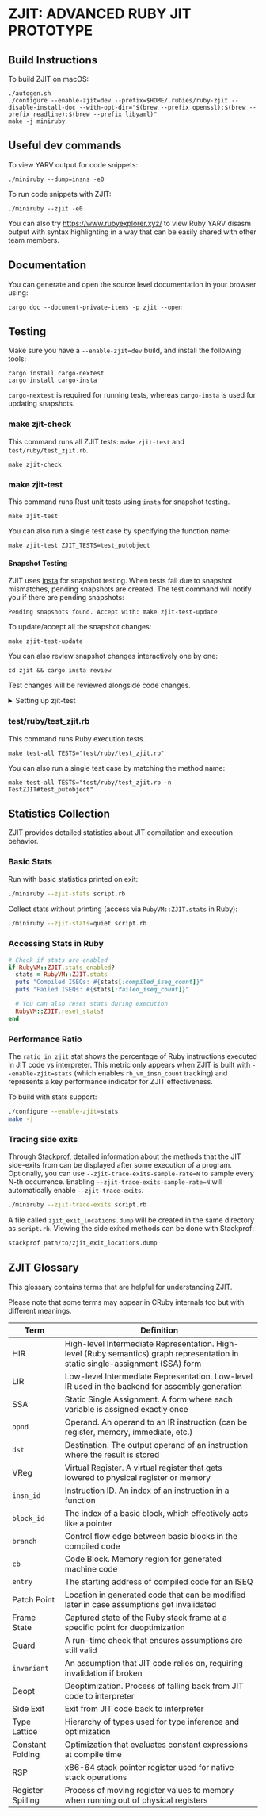 # ZJIT: ADVANCED RUBY JIT PROTOTYPE

## Build Instructions

To build ZJIT on macOS:
```
./autogen.sh
./configure --enable-zjit=dev --prefix=$HOME/.rubies/ruby-zjit --disable-install-doc --with-opt-dir="$(brew --prefix openssl):$(brew --prefix readline):$(brew --prefix libyaml)"
make -j miniruby
```

## Useful dev commands

To view YARV output for code snippets:
```
./miniruby --dump=insns -e0
```

To run code snippets with ZJIT:
```
./miniruby --zjit -e0
```

You can also try https://www.rubyexplorer.xyz/ to view Ruby YARV disasm output with syntax highlighting
in a way that can be easily shared with other team members.

## Documentation

You can generate and open the source level documentation in your browser using:
```
cargo doc --document-private-items -p zjit --open
```

## Testing

Make sure you have a `--enable-zjit=dev` build, and install the following tools:
```
cargo install cargo-nextest
cargo install cargo-insta
```
`cargo-nextest` is required for running tests, whereas `cargo-insta` is used for updating snapshots.

### make zjit-check

This command runs all ZJIT tests: `make zjit-test` and `test/ruby/test_zjit.rb`.

```
make zjit-check
```

### make zjit-test

This command runs Rust unit tests using `insta` for snapshot testing.

```
make zjit-test
```

You can also run a single test case by specifying the function name:

```
make zjit-test ZJIT_TESTS=test_putobject
```

#### Snapshot Testing

ZJIT uses [insta](https://insta.rs/) for snapshot testing. When tests fail due to snapshot mismatches, pending snapshots are created. The test command will notify you if there are pending snapshots:

```
Pending snapshots found. Accept with: make zjit-test-update
```

To update/accept all the snapshot changes:

```
make zjit-test-update
```

You can also review snapshot changes interactively one by one:

```
cd zjit && cargo insta review
```

Test changes will be reviewed alongside code changes.

<details>

<summary>Setting up zjit-test</summary>

ZJIT uses `cargo-nextest` for Rust unit tests instead of `cargo test`.
`cargo-nextest` runs each test in its own process, which is valuable since
CRuby only supports booting once per process, and most APIs are not thread
safe. Use `brew install cargo-nextest` to install it on macOS, otherwise, refer
to <https://nexte.st/docs/installation/pre-built-binaries/> for installation
instructions.

Since it uses Cargo, you'll also need a `configure --enable-zjit=dev ...` build
for `make zjit-test`. Since the tests need to link against CRuby, directly
calling `cargo test`, or `cargo nextest` likely won't build. Make sure to
use `make`.

</details>

### test/ruby/test\_zjit.rb

This command runs Ruby execution tests.

```
make test-all TESTS="test/ruby/test_zjit.rb"
```

You can also run a single test case by matching the method name:

```
make test-all TESTS="test/ruby/test_zjit.rb -n TestZJIT#test_putobject"
```

## Statistics Collection

ZJIT provides detailed statistics about JIT compilation and execution behavior.

### Basic Stats

Run with basic statistics printed on exit:

```bash
./miniruby --zjit-stats script.rb
```

Collect stats without printing (access via `RubyVM::ZJIT.stats` in Ruby):

```bash
./miniruby --zjit-stats=quiet script.rb
```

### Accessing Stats in Ruby

```ruby
# Check if stats are enabled
if RubyVM::ZJIT.stats_enabled?
  stats = RubyVM::ZJIT.stats
  puts "Compiled ISEQs: #{stats[:compiled_iseq_count]}"
  puts "Failed ISEQs: #{stats[:failed_iseq_count]}"

  # You can also reset stats during execution
  RubyVM::ZJIT.reset_stats!
end
```

### Performance Ratio

The `ratio_in_zjit` stat shows the percentage of Ruby instructions executed in JIT code vs interpreter. This metric only appears when ZJIT is built with `--enable-zjit=stats` (which enables `rb_vm_insn_count` tracking) and represents a key performance indicator for ZJIT effectiveness.

To build with stats support:

```bash
./configure --enable-zjit=stats
make -j
```

### Tracing side exits

Through [Stackprof](https://github.com/tmm1/stackprof), detailed information about the methods that the JIT side-exits from can be displayed after some execution of a program. Optionally, you can use `--zjit-trace-exits-sample-rate=N` to sample every N-th occurrence. Enabling `--zjit-trace-exits-sample-rate=N` will automatically enable `--zjit-trace-exits`.

```bash
./miniruby --zjit-trace-exits script.rb
```

A file called `zjit_exit_locations.dump` will be created in the same directory as `script.rb`. Viewing the side exited methods can be done with Stackprof:

```bash
stackprof path/to/zjit_exit_locations.dump
```

## ZJIT Glossary

This glossary contains terms that are helpful for understanding ZJIT.

Please note that some terms may appear in CRuby internals too but with different meanings.

| Term | Definition |
| ---  | -----------|
| HIR | High-level Intermediate Representation. High-level (Ruby semantics) graph representation in static single-assignment (SSA) form |
| LIR | Low-level Intermediate Representation. Low-level IR used in the backend for assembly generation |
| SSA | Static Single Assignment. A form where each variable is assigned exactly once |
| `opnd` | Operand. An operand to an IR instruction (can be register, memory, immediate, etc.) |
| `dst` | Destination. The output operand of an instruction where the result is stored |
| VReg | Virtual Register. A virtual register that gets lowered to physical register or memory |
| `insn_id` | Instruction ID. An index of an instruction in a function |
| `block_id` | The index of a basic block, which effectively acts like a pointer |
| `branch` | Control flow edge between basic blocks in the compiled code |
| `cb` | Code Block. Memory region for generated machine code |
| `entry` | The starting address of compiled code for an ISEQ |
| Patch Point | Location in generated code that can be modified later in case assumptions get invalidated |
| Frame State | Captured state of the Ruby stack frame at a specific point for deoptimization |
| Guard | A run-time check that ensures assumptions are still valid |
| `invariant` | An assumption that JIT code relies on, requiring invalidation if broken |
| Deopt | Deoptimization. Process of falling back from JIT code to interpreter |
| Side Exit | Exit from JIT code back to interpreter |
| Type Lattice | Hierarchy of types used for type inference and optimization |
| Constant Folding | Optimization that evaluates constant expressions at compile time |
| RSP | x86-64 stack pointer register used for native stack operations |
| Register Spilling | Process of moving register values to memory when running out of physical registers |
